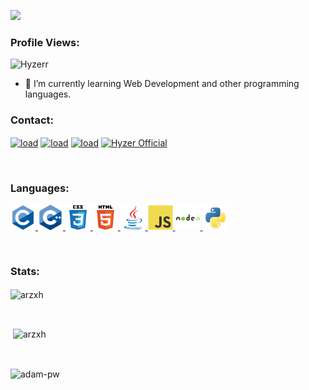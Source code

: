 <a href = "https://github.com/Hyzerr"><img src = "https://cardivo.vercel.app/api?name=Hyzer Official&description=WELCOME%20TO%20MY%20GITHUB%20🐤.&image=https://telegra.ph/file/0a242dbada44c87e8e966.jpg?cb=20200606024545&usqp=CAU&usqp=CAU&backgroundColor=%23ecf0f1&github=Hyzerr&pattern=topography&colorPattern=%23eaeaea"/><a>
<p align="right"> <h3>Profile Views:</h3> <img src="https://komarev.com/ghpvc/?username=Hyzerr&label=Profile%20views&color=0e75b6&style=flat"
    alt="Hyzerr" /> 
  </p>

- 🌱 I’m currently learning Web Development and other programming languages.

<h3 align="left">Contact:</h3>
<p align="left">
  <a href="https://www.facebook.com/profile.php?id=100064516381260" target="blank"><img align="center"
      src="https://raw.githubusercontent.com/rahuldkjain/github-profile-readme-generator/master/src/images/icons/Social/facebook.svg"
      alt="load" height="30" width="40" /></a> 
  <a href="https://instagram.com/zexyds_" target="blank"><img align="center"
      src="https://raw.githubusercontent.com/rahuldkjain/github-profile-readme-generator/master/src/images/icons/Social/instagram.svg"
      alt="load" height="30" width="40" /></a> 
 <a href="https://twitter.com/zexyds_" target="blank"><img align="center"
      src="https://raw.githubusercontent.com/rahuldkjain/github-profile-readme-generator/master/src/images/icons/Social/whatsapp.svg"
      alt="load" height="30" width="40" /></a>
 <a href="https://wa.me/6287892711054" target="blank"><img align="center"
      src="https://raw.githubusercontent.com/rahuldkjain/github-profile-readme-generator/master/src/images/icons/Social/twitter.svg"
      alt="Hyzer Official" height="30" width="40" /></a> 
</p>

<br>

<h3 align="left">Languages:</h3>
<p align="left"> <a href="https://www.cprogramming.com/" target="_blank"
    rel="noreferrer"> <img src="https://raw.githubusercontent.com/devicons/devicon/master/icons/c/c-original.svg"
      alt="c" width="40" height="40" /> </a> <a href="https://www.w3schools.com/cpp/" target="_blank" rel="noreferrer">
    <img src="https://raw.githubusercontent.com/devicons/devicon/master/icons/cplusplus/cplusplus-original.svg"
      alt="cplusplus" width="40" height="40" /> </a> <a href="https://www.w3schools.com/css/" target="_blank"
    rel="noreferrer"> <img
      src="https://raw.githubusercontent.com/devicons/devicon/master/icons/css3/css3-original-wordmark.svg" alt="css3"
      width="40" height="40" /> </a> <a href="https://www.w3.org/html/" target="_blank" rel="noreferrer"> <img
      src="https://raw.githubusercontent.com/devicons/devicon/master/icons/html5/html5-original-wordmark.svg"
      alt="html5" width="40" height="40" /> </a> <a href="https://www.java.com" target="_blank" rel="noreferrer"> <img
      src="https://raw.githubusercontent.com/devicons/devicon/master/icons/java/java-original.svg" alt="java" width="40"
      height="40" /> </a> <a href="https://developer.mozilla.org/en-US/docs/Web/JavaScript" target="_blank"
    rel="noreferrer"> <img
      src="https://raw.githubusercontent.com/devicons/devicon/master/icons/javascript/javascript-original.svg"
      alt="javascript" width="40" height="40" /> </a> <a href="https://nodejs.org" target="_blank" rel="noreferrer"> <img
      src="https://raw.githubusercontent.com/devicons/devicon/master/icons/nodejs/nodejs-original-wordmark.svg"
      alt="nodejs" width="40" height="40" /> </a> <a href="https://www.python.org" target="_blank" rel="noreferrer"> <img
      src="https://raw.githubusercontent.com/devicons/devicon/master/icons/python/python-original.svg" alt="python"
      width="40" height="40" /> </a> </p>

<br>

<h3>Stats:</h3>
<p><img align="center"
    src="https://github-readme-stats.vercel.app/api/top-langs?username=Xavior88&show_icons=true&locale=en&bg_color=0d1117&text_color=ffffff&layout=compact"
    alt="arzxh" 
    bg_color=#808080/></p>

<br>
<p>&nbsp;<img align="center" src="https://github-readme-stats.vercel.app/api?username=Hyzerr&show_icons=true&locale=en&bg_color=0d1117&text_color=ffffff&repo=convoychat"
    alt="arzxh" /></p>

<br>
<p><img align="center" src="https://github-readme-streak-stats.herokuapp.com/?user=Xavior88&theme=dark&background=0d1117&date_format=M%20j%5B%2C%20Y%5D" alt="adam-pw" /></p>

<!-- <br>
<h3>Trophies :-</h3>
<p align="left"> <a href="https://github.com/ryo-ma/github-profile-trophy"><img
      src="https://github-profile-trophy.vercel.app/?username=Hyzerr&bg_color=0d1117&text_color=ffffff" alt="arzxh" /></a> </p> -->
      
<p align="left"> <a href="https://twitter.com/" target="blank"><img
      src="https://img.shields.io/twitter/follow/?logo=twitter&style=for-the-badge" alt="" /></a> </p>
